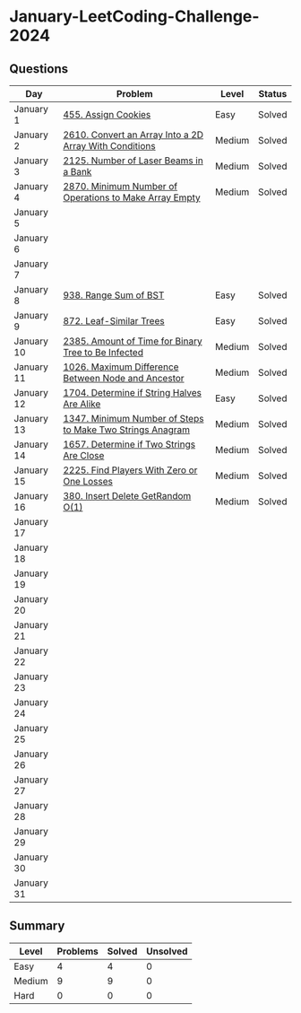 # January-LeetCoding-Challenge-2024

## Questions
| Day | Problem | Level | Status |
| --- | --- | --- | --- |
| January 1 | [455. Assign Cookies](https://leetcode.com/problems/assign-cookies/) | Easy | Solved |
| January 2 | [2610. Convert an Array Into a 2D Array With Conditions](https://leetcode.com/problems/convert-an-array-into-a-2d-array-with-conditions/) | Medium | Solved |
| January 3 | [2125. Number of Laser Beams in a Bank](https://leetcode.com/problems/number-of-laser-beams-in-a-bank/) | Medium | Solved |
| January 4 | [2870. Minimum Number of Operations to Make Array Empty](https://leetcode.com/problems/minimum-number-of-operations-to-make-array-empty/) | Medium | Solved |
| January 5 | []() |  |  |
| January 6 | []() |  |  |
| January 7 | []() |  |  |
| January 8 | [938. Range Sum of BST](https://leetcode.com/problems/range-sum-of-bst/) | Easy | Solved |
| January 9 | [872. Leaf-Similar Trees](https://leetcode.com/problems/leaf-similar-trees/) | Easy | Solved |
| January 10 | [2385. Amount of Time for Binary Tree to Be Infected](https://leetcode.com/problems/amount-of-time-for-binary-tree-to-be-infected/) | Medium | Solved |
| January 11 | [1026. Maximum Difference Between Node and Ancestor](https://leetcode.com/problems/maximum-difference-between-node-and-ancestor/) | Medium | Solved |
| January 12 | [1704. Determine if String Halves Are Alike](https://leetcode.com/problems/determine-if-string-halves-are-alike/) | Easy | Solved |
| January 13 | [1347. Minimum Number of Steps to Make Two Strings Anagram](https://leetcode.com/problems/minimum-number-of-steps-to-make-two-strings-anagram/) | Medium | Solved |
| January 14 | [1657. Determine if Two Strings Are Close](https://leetcode.com/problems/determine-if-two-strings-are-close/) | Medium | Solved |
| January 15 | [2225. Find Players With Zero or One Losses](https://leetcode.com/problems/find-players-with-zero-or-one-losses/) | Medium | Solved |
| January 16 | [380. Insert Delete GetRandom O(1)](https://leetcode.com/problems/insert-delete-getrandom-o1/) | Medium | Solved |
| January 17 | []() |  |  |
| January 18 | []() |  |  |
| January 19 | []() |  |  |
| January 20 | []() |  |  |
| January 21 | []() |  |  |
| January 22 | []() |  |  |
| January 23 | []() |  |  |
| January 24 | []() |  |  |
| January 25 | []() |  |  |
| January 26 | []() |  |  |
| January 27 | []() |  |  |
| January 28 | []() |  |  |
| January 29 | []() |  |  |
| January 30 | []() |  |  |
| January 31 | []() |  |  |


## Summary
| Level  | Problems | Solved | Unsolved |
| ---    | --- | --- | --- |
| Easy   | 4 | 4 | 0 |
| Medium | 9 | 9 | 0 |
| Hard   | 0 | 0 | 0 |
